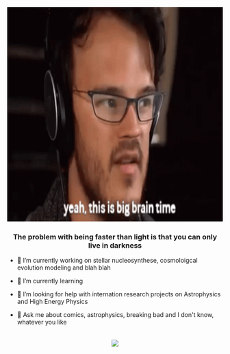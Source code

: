 <div align="center">
<img height="500" src = "https://github.com/centarsirius/centarsirius/blob/main/tenor.gif">
</div>  

### <div align="center">The problem with being faster than light is that you can only live in darkness</div>  
  
- 🔭 I’m currently working on stellar nucleosynthese, cosmoloigcal evolution modeling and blah blah

- 🌱 I’m currently learning 

- 🤔 I’m looking for help with internation research projects on Astrophysics and High Energy Physics

- 💬 Ask me about comics, astrophysics, breaking bad and I don't know, whatever you like
  
<br/>  

<div align="center"><img src="https://github-readme-stats.vercel.app/api?username=centarsirius&show_icons=true&title_color=fff&icon_color=79ff97&text_color=9f9f9f&bg_color=151515&count_private=true" align="center" /></div>

  


